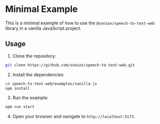 # Minimal Example

This is a minimal example of how to use the `@soniox/speech-to-text-web` library in a vanilla JavaScript project.

## Usage

1. Clone the repository:

```bash
git clone https://github.com/soniox/speech-to-text-web.git
```

2. Install the dependencies:

```bash
cd speech-to-text-web/examples/vanilla-js
npm install
```

3. Run the example:

```bash
npm run start
```

4. Open your browser and navigate to `http://localhost:5173`.
